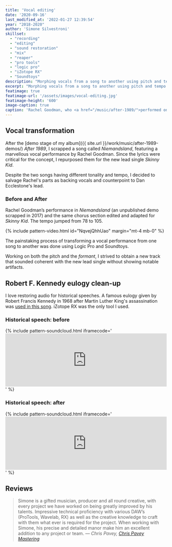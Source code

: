 ```yaml
---
title: 'Vocal editing'
date: '2020-09-16'
last_modified_at: '2022-01-27 12:39:54'
year: "2018-2020"
author: 'Simone Silvestroni'
skillset: 
  - "recording"
  - "editing"
  - "sound restoration"
  - "mix"
  - "reaper"
  - "pro tools"
  - "logic pro"
  - "iZotope RX"
  - "Soundtoys"
description: "Morphing vocals from a song to another using pitch and tempo editing; noise removal and cleaning up historical speeches."
excerpt: "Morphing vocals from a song to another using pitch and tempo editing; noise removal and cleaning up historical speeches."
featimage: true
featimage-url: '/assets/images/vocal-editing.jpg'
featimage-height: '600'
image-caption: true
caption: 'Rachel Goodman, who <a href="/music/after-1989/">performed on my debut album</a>'
---
```

## Vocal transformation

After the [demo stage of my album]({{ site.url }}/work/music/after-1989-demos/) _After 1989_, I scrapped a song called _Niemandsland_, featuring a marvellous vocal performance by Rachel Goodman. Since the lyrics were critical for the concept, I repurposed them for the new lead single _Skinny Kid_. 

Despite the two songs having different tonality and tempo, I decided to salvage Rachel's parts as backing vocals and counterpoint to Dan Ecclestone's lead.

<div class="m2m-bg-alpha border border-3 rounded p-3 my-5 fs-5">
  <h3 class="mt-0">Before and After</h3>
  <p class="mb-0">Rachel Goodman&rsquo;s performance in <em>Niemandsland</em> (an unpublished demo scrapped in 2017) and the same chorus section edited and adapted for <em>Skinny Kid</em>. The tempo jumped from 78 to 105.</p>
  {% include pattern-video.html id="NqvejQhhUao" margin="mt-4 mb-0" %}
</div>

The painstaking process of transforming a vocal performance from one song to another was done using Logic Pro and Soundtoys.

Working on both the pitch and the _formant_, I strived to obtain a new track that sounded coherent with the new lead single without showing notable artifacts.

## Robert F. Kennedy eulogy clean-up

I love restoring audio for historical speeches. A famous eulogy given by Robert Francis Kennedy in 1968 after Martin Luther King's assassination was [used in this song](https://minutestomidnight.bandcamp.com/track/requiem). iZotope RX was the only tool I used.

<div class="m2m-bg-alpha border border-3 rounded p-3 my-5 fs-5">
  <h3 class="mt-0">Historical speech: before</h3>
  {% include pattern-soundcloud.html iframecode='<iframe width="100%" height="166" scrolling="no" frameborder="no" allow="autoplay" src="https://w.soundcloud.com/player/?url=https%3A//api.soundcloud.com/tracks/695948953%3Fsecret_token%3Ds-MSqq5&color=%23b4b696&auto_play=false&hide_related=false&show_comments=true&show_user=true&show_reposts=false&show_teaser=true"></iframe>' %}
</div>

<div class="m2m-bg-alpha border border-3 rounded p-3 my-5 fs-5">
  <h3 class="mt-0">Historical speech: after</h3>
  {% include pattern-soundcloud.html iframecode='<iframe width="100%" height="166" scrolling="no" frameborder="no" allow="autoplay" src="https://w.soundcloud.com/player/?url=https%3A//api.soundcloud.com/tracks/695948973%3Fsecret_token%3Ds-zaojZ&color=%23b4b696&auto_play=false&hide_related=false&show_comments=true&show_user=true&show_reposts=false&show_teaser=true"></iframe>' %}
</div>

## Reviews

> Simone is a gifted musician, producer and all round creative, with every project we have worked on being greatly improved by his talents. Impressive technical proficiency with various DAW’s (ProTools, Wavelab, RX) as well as the creative knowledge to craft with them what ever is required for the project. When working with Simone, his precise and detailed manor make him an excellent addition to any project or team.
> <cite>— Chris Pavey, [Chris Pavey Mastering](https://chrispaveymastering.com)</cite>